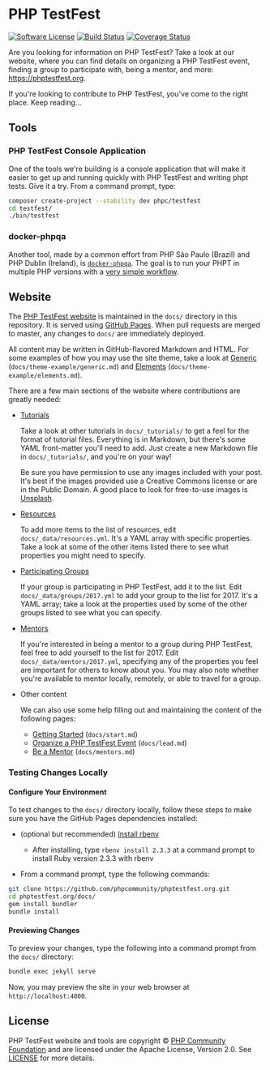 # PHP TestFest

[![Software License][badge-license]][license]
[![Build Status][badge-build]][build]
[![Coverage Status][badge-coverage]][coverage]

Are you looking for information on PHP TestFest? Take a look at our website,
where you can find details on organizing a PHP TestFest event, finding a group
to participate with, being a mentor, and more: <https://phptestfest.org>.

If you're looking to contribute to PHP TestFest, you've come to the right place.
Keep reading…


## Tools

### PHP TestFest Console Application

One of the tools we're building is a console application that will make it
easier to get up and running quickly with PHP TestFest and writing phpt
tests. Give it a try. From a command prompt, type:

``` bash
composer create-project --stability dev phpc/testfest
cd testfest/
./bin/testfest
```

### docker-phpqa

Another tool, made by a common effort from PHP São Paulo (Brazil) and PHP Dublin
(Ireland), is [`docker-phpqa`](https://github.com/herdphp/docker-phpqa).
The goal is to run your PHPT in multiple PHP versions with a [very simple workflow](https://phptestfest.org/tutorials/phpqa-tutorial/).


## Website

The [PHP TestFest website](https://phptestfest.org) is maintained in the `docs/`
directory in this repository. It is served using
[GitHub Pages](https://pages.github.com/). When pull requests are merged to
master, any changes to `docs/` are immediately deployed.

All content may be written in GitHub-flavored Markdown and HTML. For some
examples of how you may use the site theme, take a look at
[Generic](https://phptestfest.org/theme-example/generic.html)
(`docs/theme-example/generic.md`) and
[Elements](https://phptestfest.org/theme-example/elements.html)
(`docs/theme-example/elements.md`).

There are a few main sections of the website where contributions are greatly
needed:

* [Tutorials](https://phptestfest.org/tutorials/)

  Take a look at other tutorials in `docs/_tutorials/` to get a feel for the
  format of tutorial files. Everything is in Markdown, but there's some YAML
  front-matter you'll need to add. Just create a new Markdown file in
  `docs/_tutorials/`, and you're on your way!

  Be sure you have permission to use any images included with your post. It's
  best if the images provided use a Creative Commons license or are in the
  Public Domain. A good place to look for free-to-use images is
  [Unsplash](https://unsplash.com/).

* [Resources](https://phptestfest.org/resources/)

  To add more items to the list of resources, edit `docs/_data/resources.yml`.
  It's a YAML array with specific properties. Take a look at some of the other
  items listed there to see what properties you might need to specify.

* [Participating Groups](https://phptestfest.org/groups/2017/)

  If your group is participating in PHP TestFest, add it to the list. Edit
  `docs/_data/groups/2017.yml` to add your group to the list for 2017. It's a
  YAML array; take a look at the properties used by some of the other groups
  listed to see what you can specify.

* [Mentors](https://phptestfest.org/mentors/2017/)

  If you're interested in being a mentor to a group during PHP TestFest, feel
  free to add yourself to the list for 2017. Edit
  `docs/_data/mentors/2017.yml`, specifying any of the properties you feel are
  important for others to know about you. You may also note whether you're
  available to mentor locally, remotely, or able to travel for a group.

* Other content

  We can also use some help filling out and maintaining the content of the
  following pages:

  * [Getting Started](https://phptestfest.org/start/) (`docs/start.md`)
  * [Organize a PHP TestFest Event](https://phptestfest.org/lead/)
    (`docs/lead.md`)
  * [Be a Mentor](https://phptestfest.org/mentors/) (`docs/mentors.md`)

### Testing Changes Locally

#### Configure Your Environment

To test changes to the `docs/` directory locally, follow these steps to make
sure you have the GitHub Pages dependencies installed:

* (optional but recommended) [Install rbenv](https://github.com/rbenv/rbenv#installation)
  * After installing, type `rbenv install 2.3.3` at a command prompt to install
    Ruby version 2.3.3 with rbenv

* From a command prompt, type the following commands:

``` bash
git clone https://github.com/phpcommunity/phptestfest.org.git
cd phptestfest.org/docs/
gem install bundler
bundle install
```

#### Previewing Changes

To preview your changes, type the following into a command prompt from the
`docs/` directory:

``` bash
bundle exec jekyll serve
```

Now, you may preview the site in your web browser at `http://localhost:4000`.


## License

PHP TestFest website and tools are copyright ©
[PHP Community Foundation](https://phpcommunity.org) and are licensed under the
Apache License, Version 2.0. See [LICENSE][license] for more details.


[badge-license]: https://img.shields.io/github/license/phpcommunity/phptestfest.org.svg?style=flat-square
[badge-build]: https://img.shields.io/travis/phpcommunity/phptestfest.org/master.svg?style=flat-square
[badge-coverage]: https://img.shields.io/coveralls/phpcommunity/phptestfest.org/master.svg?style=flat-square
[license]: https://github.com/phpcommunity/phptestfest.org/blob/master/LICENSE
[build]: https://travis-ci.org/phpcommunity/phptestfest.org
[coverage]: https://coveralls.io/r/phpcommunity/phptestfest.org?branch=master
